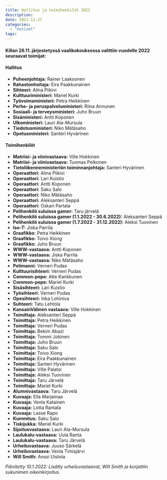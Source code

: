 ```yaml
---
title: Hallitus ja toimihenkilöt 2022
description: 
date: 2021-11-27
categories:
  - "Uutiset"
tags:
---
```


#### Killan 26.11. järjestetyssä vaalikokouksessa valittiin vuodelle 2022 seuraavat toimijat:

#### Hallitus
- **Puheenjohtaja:**	Rainer Laaksonen
- **Rahastonhoitaja:**	Eira Paakkunainen
- **Sihteeri:**	Alina Piikivi
- **Kulttuuriministeri:**	Mariel Kurki
- **Työvoimaministeri:**	Petra Heikkinen
- **Perhe- ja peruspalveluministeri:**	Riina Annunen
- **Sosiaali- ja terveysministeri:**	Juho Bruun
- **Sisäministeri:**	Antti Koponen
- **Ulkoministeri:**	Lauri Ala-Mursula
- **Tiedotusministeri:**    Niko Mätäsaho
- **Opetusministeri:**  Santeri Hyvärinen



#### Toimihenkilöt
- **Matriisi- ja viinivastaava:**   Ville Hokkinen
- **Matriisi- ja viinivastaava:**   Tuomas Pelkonen
- **Tietoliikenneministeriön toiminnanjohtaja:** Santeri Hyvärinen
- **Operaattori:**	Alina Piikivi
- **Operaattori:**	Lari Kuistio
- **Operaattori:**	Antti Koponen
- **Operaattori:**	Saku Salo
- **Operaattori:**	Niko Mätäsaho
- **Operaattori:**	Aleksanteri Seppä
- **Operaattori:**	Oskari Partala
- **Pelihenkilö suluissa gamer:**   Taru järvelä
- **Pelihenkilö suluissa gamer (1.1.2022 - 30.6.2022):**   Aleksanteri Seppä
- **Pelihenkilö suluissa gamer (1.7.2022 - 31.12.2022):**   Aleksi Tuovinen
- **Iso-T:**    Jiska Parrila
- **Graafikko:**    Petra Heikkinen
- **Graafikko:**    Toivo Xiong
- **Graafikko:**    Juho Bruun
- **WWW-vastaava:** Antti Koponen
- **WWW-vastaava:** Jiska Parrila
- **WWW-vastaava:** Niko Mätäsaho
- **Pelimanni:**    Verneri Pudas
- **Kulttuurisihteeri:** Verneri Pudas
- **Common-pepe:**  Atte Kankkunen
- **Common-pepe:**  Mariel Kurki
- **Sisäsihteeri:** Lari Kuistio
- **Työsihteeri:**  Verneri Pudas
- **Opesihteeri:**  Inka Lohiniva
- **Suhteeri:** Tatu Lehtola
- **KansainVälinen vastaava:**  Ville Hokkinen
- **Toimittaja:**   Aleksanteri Seppä
- **Toimittaja:**   Petra Heikkinen
- **Toimittaja:**   Verneri Pudas
- **Toimittaja:**   Bekim Abazi
- **Toimittaja:**   Tommi Jokinen
- **Toimittaja:**   Juho Bruun
- **Toimittaja:**   Saku Salo
- **Toimittaja:**   Toivo Xiong
- **Toimittaja:**   Eira Paakkunainen
- **Toimittaja:**   Santeri Hyvärinen
- **Toimittaja:**   Ville Palatsi
- **Toimittaja:**   Aleksi Tuovinen
- **Toimittaja:**   Taru Järvelä
- **Toimittaja:**   Mariel Kurki
- **Alumnivastaava:**   Taru Järvelä
- **Kuvaaja:**  Ella Marjamaa
- **Kuvaaja:**  Venla Katainen
- **Kuvaaja:**    Lotta Rantala
- **Kuvaaja:**  Lasse Rapo
- **Kummitus:** Saku Salo
- **Tiskijukka:**   Mariel Kurki
- **Sijoitusvastaava:** Lauri Ala-Mursula
- **Laulukalu-vastaava:**   Uula Ranta
- **Laulukalu-vastaava:**   Taru Järvelä
- **Urheiluvastaava:** Juuso Särkelä
- **Urheiluvastaava:** Venla Timisjärvi
- **Will Smith:** Anssi Uistola

*Päivitetty 10.1.2022: Lisätty urheiluvastaavat, Will Smith ja korjattiin sukunimen oikeinkirjoitus.*
